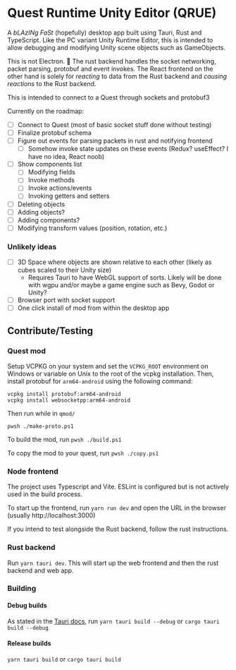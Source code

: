 # Quest Runtime Unity Editor (QRUE)

A _bLAzINg FaSt_ (hopefully) desktop app built using Tauri, Rust and TypeScript. Like the PC variant Unity Runtime Editor, this is intended to allow debugging and modifying Unity scene objects such as GameObjects. 

This is not Electron. 🦀
The rust backend handles the socket networking, packet parsing, protobuf and event invokes. The React frontend on the other hand is solely for _reacting_ to data from the Rust backend and _causing reactions_ to the Rust backend.

This is intended to connect to a Quest through sockets and protobuf3

Currently on the roadmap:
- [ ] Connect to Quest (most of basic socket stuff done without testing)
- [ ] Finalize protobuf schema
- [ ] Figure out events for parsing packets in rust and notifying frontend
    - [ ] Somehow invoke state updates on these events (Redux? useEffect? I have no idea, React noob)
- [ ] Show components list
    - [ ] Modifying fields
    - [ ] Invoke methods
    - [ ] Invoke actions/events
    - [ ] Invoking getters and setters
- [ ] Deleting objects
- [ ] Adding objects?
- [ ] Adding components?
- [ ] Modifying transform values (position, rotation, etc.)

### Unlikely ideas
- [ ] 3D Space where objects are shown relative to each other (likely as cubes scaled to their Unity size)
    - Requires Tauri to have WebGL support of sorts. Likely will be done with wgpu and/or maybe a game engine such as Bevy, Godot or Unity?
- [ ] Browser port with socket support
- [ ] One click install of mod from within the desktop app

## Contribute/Testing

### Quest mod
Setup VCPKG on your system and set the `VCPKG_ROOT` environment on Windows or variable on Unix to the root of the vcpkg installation. Then, install protobuf for `arm64-android` using the following command:
```
vcpkg install protobuf:arm64-android
vcpkg install websocketpp:arm64-android
```

Then run while in `qmod/` 
```
pwsh ./make-proto.ps1
```

To build the mod, run `pwsh ./build.ps1`

To copy the mod to your quest, run `pwsh ./copy.ps1`

### Node frontend
The project uses Typescript and Vite. ESLint is configured but is not actively used in the build process.

To start up the frontend, run `yarn run dev` and open the URL in the browser (usually http://localhost:3000)


If you intend to test alongside the Rust backend, follow the rust instructions.

### Rust backend

Run `yarn tauri dev`. This will start up the web frontend and then the rust backend and web app.

### Building

#### Debug builds
As stated in the [Tauri docs](https://tauri.studio/docs/debugging/#create-a-debug-build), run `yarn tauri build --debug` or `cargo tauri build --debug`

#### Release builds
`yarn tauri build` or `cargo tauri build`